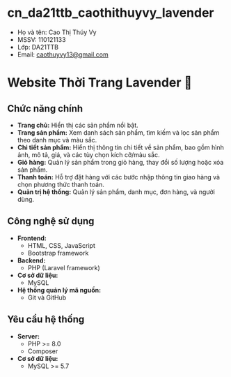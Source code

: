 # cn_da21ttb_caothithuyvy_lavender

- Họ và tên: Cao Thị Thúy Vy
- MSSV: 110121133
- Lớp: DA21TTB
- Email: caothuyvy13@gmail.com

# Website Thời Trang Lavender 🌸

## Chức năng chính

- **Trang chủ:** Hiển thị các sản phẩm nổi bật.
- **Trang sản phẩm:** Xem danh sách sản phẩm, tìm kiếm và lọc sản phẩm theo danh mục và màu sắc.
- **Chi tiết sản phẩm:** Hiển thị thông tin chi tiết về sản phẩm, bao gồm hình ảnh, mô tả, giá, và các tùy chọn kích cỡ/màu sắc.
- **Giỏ hàng:** Quản lý sản phẩm trong giỏ hàng, thay đổi số lượng hoặc xóa sản phẩm.
- **Thanh toán:** Hỗ trợ đặt hàng với các bước nhập thông tin giao hàng và chọn phương thức thanh toán.
- **Quản trị hệ thống:** Quản lý sản phẩm, danh mục, đơn hàng, và người dùng.

## Công nghệ sử dụng

- **Frontend:**
  - HTML, CSS, JavaScript
  - Bootstrap framework
- **Backend:**
  - PHP (Laravel framework)
- **Cơ sở dữ liệu:**
  - MySQL
- **Hệ thống quản lý mã nguồn:**
  - Git và GitHub

## Yêu cầu hệ thống

- **Server:**
  - PHP >= 8.0
  - Composer
- **Cơ sở dữ liệu:**
  - MySQL >= 5.7

